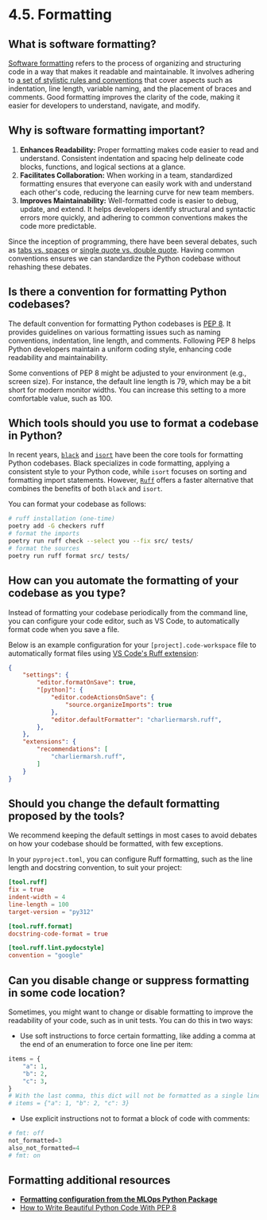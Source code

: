 # 4.5. Formatting

## What is software formatting?

[Software formatting](https://peps.python.org/pep-0008/) refers to the process of organizing and structuring code in a way that makes it readable and maintainable. It involves adhering to [a set of stylistic rules and conventions](https://peps.python.org/pep-0008/) that cover aspects such as indentation, line length, variable naming, and the placement of braces and comments. Good formatting improves the clarity of the code, making it easier for developers to understand, navigate, and modify.

## Why is software formatting important?

1. **Enhances Readability:** Proper formatting makes code easier to read and understand. Consistent indentation and spacing help delineate code blocks, functions, and logical sections at a glance.
2. **Facilitates Collaboration:** When working in a team, standardized formatting ensures that everyone can easily work with and understand each other's code, reducing the learning curve for new team members.
3. **Improves Maintainability:** Well-formatted code is easier to debug, update, and extend. It helps developers identify structural and syntactic errors more quickly, and adhering to common conventions makes the code more predictable.

Since the inception of programming, there have been several debates, such as [tabs vs. spaces](https://wiki.c2.com/?TabsVersusSpaces) or [single quote vs. double quote](https://stackoverflow.com/questions/56011/single-quotes-vs-double-quotes-in-python). Having common conventions ensures we can standardize the Python codebase without rehashing these debates.

## Is there a convention for formatting Python codebases?

The default convention for formatting Python codebases is [PEP 8](https://peps.python.org/pep-0008/). It provides guidelines on various formatting issues such as naming conventions, indentation, line length, and comments. Following PEP 8 helps Python developers maintain a uniform coding style, enhancing code readability and maintainability.

Some conventions of PEP 8 might be adjusted to your environment (e.g., screen size). For instance, the default line length is 79, which may be a bit short for modern monitor widths. You can increase this setting to a more comfortable value, such as 100.

## Which tools should you use to format a codebase in Python?

In recent years, [`black`](https://black.readthedocs.io/en/stable/) and [`isort`](https://pycqa.github.io/isort/) have been the core tools for formatting Python codebases. Black specializes in code formatting, applying a consistent style to your Python code, while `isort` focuses on sorting and formatting import statements. However, [`Ruff`](https://docs.astral.sh/ruff/formatter/) offers a faster alternative that combines the benefits of both `black` and `isort`.

You can format your codebase as follows:

```bash
# ruff installation (one-time)
poetry add -G checkers ruff
# format the imports
poetry run ruff check --select you --fix src/ tests/
# format the sources
poetry run ruff format src/ tests/
```

## How can you automate the formatting of your codebase as you type?

Instead of formatting your codebase periodically from the command line, you can configure your code editor, such as VS Code, to automatically format code when you save a file.

Below is an example configuration for your `[project].code-workspace` file to automatically format files using [VS Code's Ruff extension](https://marketplace.visualstudio.com/items?itemName=charliermarsh.ruff):

```json
{
	"settings": {
		"editor.formatOnSave": true,
		"[python]": {
			"editor.codeActionsOnSave": {
				"source.organizeImports": true
			},
			"editor.defaultFormatter": "charliermarsh.ruff",
		},
	},
	"extensions": {
		"recommendations": [
			"charliermarsh.ruff",
		]
	}
}
```

## Should you change the default formatting proposed by the tools?

We recommend keeping the default settings in most cases to avoid debates on how your codebase should be formatted, with few exceptions.

In your `pyproject.toml`, you can configure Ruff formatting, such as the line length and docstring convention, to suit your project:

```toml
[tool.ruff]
fix = true
indent-width = 4
line-length = 100
target-version = "py312"

[tool.ruff.format]
docstring-code-format = true

[tool.ruff.lint.pydocstyle]
convention = "google"
```

## Can you disable change or suppress formatting in some code location?

Sometimes, you might want to change or disable formatting to improve the readability of your code, such as in unit tests. You can do this in two ways:

- Use soft instructions to force certain formatting, like adding a comma at the end of an enumeration to force one line per item:

```python
items = {
    "a": 1,
    "b": 2,
    "c": 3,
}
# With the last comma, this dict will not be formatted as a single line:
# items = {"a": 1, "b": 2, "c": 3}
```

- Use explicit instructions not to format a block of code with comments:

```python
# fmt: off
not_formatted=3
also_not_formatted=4
# fmt: on
```

## Formatting additional resources

- **[Formatting configuration from the MLOps Python Package](https://github.com/fmind/mlops-python-package/blob/main/pyproject.toml)**
- [How to Write Beautiful Python Code With PEP 8](https://realpython.com/python-pep8/)
